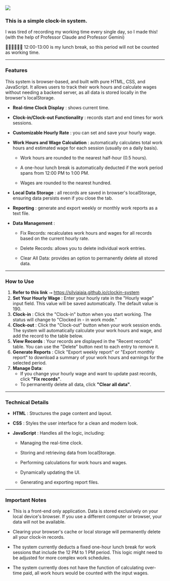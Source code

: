 <img src="https://capsule-render.vercel.app/api?type=soft&color=FFD9EC&height=100&section=header&text=Beep%20🤖&fontSize=40&fontAlignY=60&animation=blinking" />

### This is a simple clock-in system.

I was tired of recording my working time every single day, so I made this! 
(with the help of Professor Claude and Professor Gemini)

🥤🥗🍔🍗🍟🥓 12:00-13:00 is my lunch break, so this period will not be counted as working time.

---

### Features

This system is browser-based, and built with pure HTML, CSS, and JavaScript. It allows users to track their work hours and calculate wages without needing a backend server, as all data is stored locally in the browser's localStorage.

- **Real-time Clock Display** : shows current time.

- **Clock-in/Clock-out Functionality** : records start and end times for work sessions.

- **Customizable Hourly Rate** : you can set and save your hourly wage.

- **Work Hours and Wage Calculation** : automatically calculates total work hours and estimated wage for each session (usually on a daily basis).

  - Work hours are rounded to the nearest half-hour (0.5 hours).

  - A one-hour lunch break is automatically deducted if the work period spans from 12:00 PM to 1:00 PM.

  - Wages are rounded to the nearest hundred.

- **Local Data Storage** : all records are saved in browser's localStorage, ensuring data persists even if you close the tab.

- **Reporting** : generate and export weekly or monthly work reports as a text file.

- **Data Management** :

  - Fix Records: recalculates work hours and wages for all records based on the current hourly rate.

  - Delete Records: allows you to delete individual work entries.

  - Clear All Data: provides an option to permanently delete all stored data.
 
---

### How to Use

1.  **Refer to this link** ⭢ https://silviaiaia.github.io/clockin-system
2.  **Set Your Hourly Wage** : Enter your hourly rate in the "Hourly wage" input field. This value will be saved automatically. The default value is 190.
3.  **Clock-in** : Click the "Clock-in" button when you start working. The status will change to "Clocked in - in work mode."
4.  **Clock-out** : Click the "Clock-out" button when your work session ends. The system will automatically calculate your work hours and wage, and add the record to the table below.
5.  **View Records** : Your records are displayed in the "Recent records" table. You can use the "Delete" button next to each entry to remove it.
6.  **Generate Reports** : Click "Export weekly report" or "Export monthly report" to download a summary of your work hours and earnings for the selected period.
7.  **Manage Data**:
    - If you change your hourly wage and want to update past records, click **"Fix records"**.
    - To permanently delete all data, click **"Clear all data"**.

---

### Technical Details

- **HTML** : Structures the page content and layout.

- **CSS** : Styles the user interface for a clean and modern look.

- **JavaScript** : Handles all the logic, including:

  - Managing the real-time clock.

  - Storing and retrieving data from localStorage.

  - Performing calculations for work hours and wages.

  - Dynamically updating the UI.

  - Generating and exporting report files.
 
---

### Important Notes

- This is a front-end only application. Data is stored exclusively on your local device's browser. If you use a different computer or browser, your data will not be available.

- Clearing your browser's cache or local storage will permanently delete all your clock-in records.

- The system currently deducts a fixed one-hour lunch break for work sessions that include the 12 PM to 1 PM period. This logic might need to be adjusted for more complex work schedules.

- The system currently does not have the function of calculating over-time paid, all work hours would be counted with the input wages.

  




